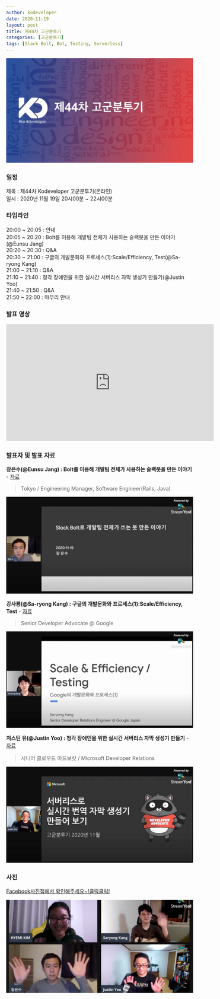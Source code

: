 ```yaml
---
author: kodeveloper
date: 2020-11-19
layout: post
title: 제44차 고군분투기
categories: [고군분투기]
tags: [Slack Bolt, Bot, Testing, Serverless]
---
```


![](/img/struggle/44/struggle.jpg)

### 일정

제목 : 제44차 Kodeveloper 고군분투기(온라인)  
일시 : 2020년 11월 19일 20시00분 ~ 22시00분   

### 타임라인

20:00 ~ 20:05 : 안내  
20:05 ~ 20:20 : Bolt를 이용해 개발팀 전체가 사용하는 슬랙봇을 만든 이야기(@Eunsu Jang)  
20:20 ~ 20:30 : Q&A  
20:30 ~ 21:00 : 구글의 개발문화와 프로세스(1):Scale/Efficiency, Test(@Sa-ryong Kang)  
21:00 ~ 21:10 : Q&A  
21:10 ~ 21:40 : 청각 장애인을 위한 실시간 서버리스 자막 생성기 만들기(@Justin Yoo)  
21:40 ~ 21:50 : Q&A  
21:50 ~ 22:00 : 마무리 안내  

### 발표 영상

<iframe width="560" height="315" src="https://www.youtube.com/embed/kellmaOumz0" frameborder="0" allow="accelerometer; autoplay; clipboard-write; encrypted-media; gyroscope; picture-in-picture" allowfullscreen></iframe>

### 발표자 및 발표 자료

**장은수(@Eunsu Jang) : Bolt를 이용해 개발팀 전체가 사용하는 슬랙봇을 만든 이야기** - [자료](https://speakerdeck.com/unsu0707/seulraeg-boltreul-iyonghae-gaebaltim-jeoncega-sayonghaneun-seulraegboseul-mandeun-iyagi)

> Tokyo / Engineering Manager, Software Engineer(Rails, Java)

![](/img/struggle/44/Eunsu-Jang.jpg)

**강사룡(@Sa-ryong Kang) : 구글의 개발문화와 프로세스(1):Scale/Efficiency, Test** - [자료](https://speakerdeck.com/saryong/testing)

> Senior Developer Advocate @ Google

![](/img/struggle/44/Sa-ryong-Kang.jpg)

**저스틴 유(@Justin Yoo) : 청각 장애인을 위한 실시간 서버리스 자막 생성기 만들기** - [자료](https://onedrive.live.com/?cid=41b917f1613487b5&id=41B917F1613487B5%2142954&authkey=%21AOsxW%2D3F7%2D3JWRM)

> 시니어 클로우드 아드보캇 / Microsoft Developer Relations

![](/img/struggle/44/Justin-Yoo.jpg)

### 사진

[Facebook사진첩에서 확인해주세요~!클릭클릭!](https://www.facebook.com/media/set/?set=oa.175471980918712&type=3)

![](/img/struggle/44/members.jpg)
